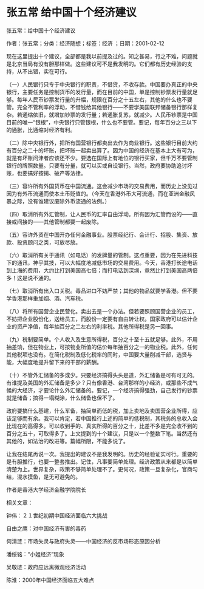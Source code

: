 # 张五常  给中国十个经济建议    
    
张五常：给中国十个经济建议    
作者：张五常；分类：经济随想；标签：经济 ；日期：2001-02-12    
现在这里提出十个建议，全部都是我以前提及过的。知之甚易，行之不难，问题就是北京当局有没有胆那样做。这些建议可不是我发明的。它们都有历史经验的支持，从不出错，实在可行。    
（一）人民银行只专于中央银行的职责，不借贷，不收存款。中国要办真正的中央银行，主要任务是控制货币的发行量，而在目前的中国，单是控制钞票发行量就足够。每年人民币钞票发行量的升幅，规限在百分之十五左右，其他的什么也不要管。完全不管利率的浮动，不借钱给其他银行——不要学美国联邦储备银行那样复杂。若通缩依旧，就增加钞票的发行量；若通胀复苏，就减少。人民币钞票是中国目前的唯一“银根”，中央银行只管银根，什么也不要管。要记，每年百分之三以下的通胀，比通缩对经济有利。    
（二）除中央银行外，把所有国营银行都卖出去作为商业银行。这些银行目前大约有百分之二十的坏账，把坏账一起卖出算了。因为中国的经济在基本上大有可为，就是有坏账问津者应该还不少。要选在国际上有地位的银行买家，但千万不要管制银行的牌照数量。只要有分量，就可以买或自设银行。当然，政府要协助追讨坏账，也要搞好按揭、破产等法律。    
（三）容许所有外国货币在中国流通。这会减少市场的交易费用，而历史上没见过因为有外币流通而使本土币贬值的。（今天在香港外币大可流通，而在亚洲金融风暴之际，没有谁建议废除外币流通的法例。）    
（四）取消所有外汇管制，让人民币的汇率自由浮动。所有因为汇管而设的——直接或间接的——其他管制都要一起废除。    
（五）容许外资在中国开办任何金融事业。股票经纪行、会计行、招股、集资、放款、投资顾问之类，可放尽放。    
（六）取消所有关于通讯（如电话）的发牌量的管制。这点重要，因为在先进科技下的通讯，神乎其技，可以大幅度地减低市场的交易费用。今天，香港打长途电话到上海的费用，大约比打到美国高七倍；而打电话到深圳，竟然比打到美国高两倍多！这是说不通的。    
（七）取消所有出入口关税。毒品进口不妨严禁；其他的物品就要学香港。但不要学香港那样重加烟、酒、汽车税。    
（八）将所有国营企业民营化。卖出去是一个办法。但若要照顾国营企业的员工，不妨把企业股份化，送给员工，而股份一定要有自由转让权。国家政府可以估计企业的资产净值，每年抽百分之二左右的利率税。其他所得税是另一回事。    
（九）税制要简单。个人收入及生意所得税，百分之十至十五就足够。此外，不用抽差饷，但在物业上，可按物业所值的估价每年抽百分之一的物业税。此外，任何其他税项也没有。在简化税制及低化税率的同时，中国要大量削减干部，选贤与能，大幅度地提升留下来的干部的薪酬。    
（十）不管外汇储备的多或少。只要经济搞得头头是道，外汇储备是可有可无的。有谁提及美国的外汇储备是多少？只有像香港、台湾那样的小经济，或那些不成气候的大经济，才要论什么外汇储备的。要记，一个经济搞得强劲，自己发行的钞票就是储备；搞得一塌糊涂，什么储备也保不了。    
政府要搞什么基建，什么军备，抽简单而低的税，加上卖地及卖国营企业所得，应该足够而有余。我可以肯定，若中国推行上述的简单的低税制，其税务的总收入会比现在的高得多。可以收到手的、真实所得的百分之十，比差不多是完全收不到的百分之五十，可取得多了。上文提到的十个建议，只是以一个整数下笔。当然还有其他的，如法治的改进等。篇幅所限，不能多说了。    
让我在结尾再说一次。我提出的建议不是我发明的。历史的经验证实可行。重要的是有胆推行，也要一整套推出。记住，凡事要简单处理。经济政策从来都是以简单清楚为上。世界复杂，政策不够简单处理不了。更何况，政策一旦复杂化，官商勾结，混水摸鱼，是无可避免的。    
作者是香港大学经济金融学院院长    
    
相关文章：    
钟伟：２１世纪初期中国经济面临六大挑战    
自由之鹰：对中国经济有害的毒药    
何清涟：市场失灵与政府失灵——中国经济的反市场形态原因分析    
潘绥铭：“小姐经济”现象    
吴敬琏：政府应远离微观经济活动    
陈淮：2000年中国经济面临五大难点
